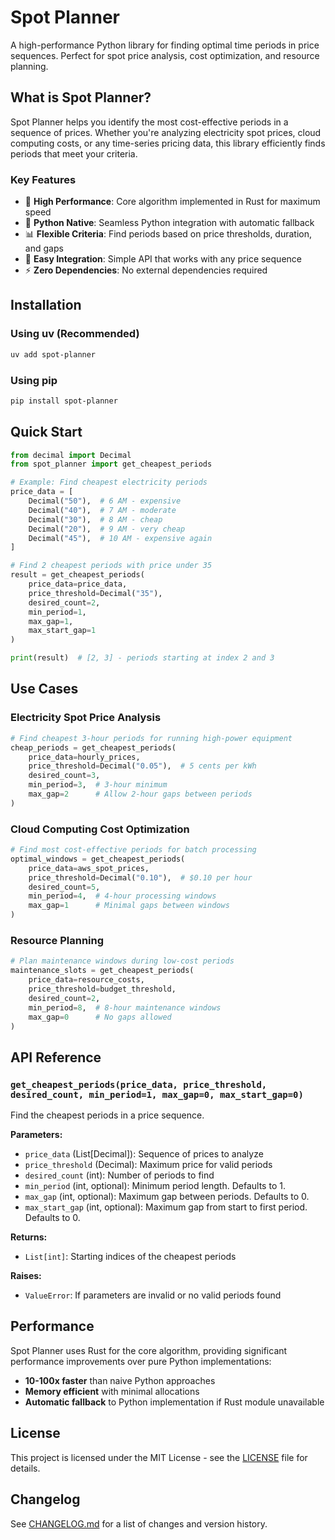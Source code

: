 # Spot Planner

A high-performance Python library for finding optimal time periods in price sequences. Perfect for spot price analysis, cost optimization, and resource planning.

## What is Spot Planner?

Spot Planner helps you identify the most cost-effective periods in a sequence of prices. Whether you're analyzing electricity spot prices, cloud computing costs, or any time-series pricing data, this library efficiently finds periods that meet your criteria.

### Key Features

- 🚀 **High Performance**: Core algorithm implemented in Rust for maximum speed
- 🐍 **Python Native**: Seamless Python integration with automatic fallback
- 📊 **Flexible Criteria**: Find periods based on price thresholds, duration, and gaps
- 🔧 **Easy Integration**: Simple API that works with any price sequence
- ⚡ **Zero Dependencies**: No external dependencies required

## Installation

### Using uv (Recommended)

```bash
uv add spot-planner
```

### Using pip

```bash
pip install spot-planner
```

## Quick Start

```python
from decimal import Decimal
from spot_planner import get_cheapest_periods

# Example: Find cheapest electricity periods
price_data = [
    Decimal("50"),  # 6 AM - expensive
    Decimal("40"),  # 7 AM - moderate
    Decimal("30"),  # 8 AM - cheap
    Decimal("20"),  # 9 AM - very cheap
    Decimal("45"),  # 10 AM - expensive again
]

# Find 2 cheapest periods with price under 35
result = get_cheapest_periods(
    price_data=price_data,
    price_threshold=Decimal("35"),
    desired_count=2,
    min_period=1,
    max_gap=1,
    max_start_gap=1
)

print(result)  # [2, 3] - periods starting at index 2 and 3
```

## Use Cases

### Electricity Spot Price Analysis

```python
# Find cheapest 3-hour periods for running high-power equipment
cheap_periods = get_cheapest_periods(
    price_data=hourly_prices,
    price_threshold=Decimal("0.05"),  # 5 cents per kWh
    desired_count=3,
    min_period=3,  # 3-hour minimum
    max_gap=2      # Allow 2-hour gaps between periods
)
```

### Cloud Computing Cost Optimization

```python
# Find most cost-effective periods for batch processing
optimal_windows = get_cheapest_periods(
    price_data=aws_spot_prices,
    price_threshold=Decimal("0.10"),  # $0.10 per hour
    desired_count=5,
    min_period=4,  # 4-hour processing windows
    max_gap=1      # Minimal gaps between windows
)
```

### Resource Planning

```python
# Plan maintenance windows during low-cost periods
maintenance_slots = get_cheapest_periods(
    price_data=resource_costs,
    price_threshold=budget_threshold,
    desired_count=2,
    min_period=8,  # 8-hour maintenance windows
    max_gap=0      # No gaps allowed
)
```

## API Reference

### `get_cheapest_periods(price_data, price_threshold, desired_count, min_period=1, max_gap=0, max_start_gap=0)`

Find the cheapest periods in a price sequence.

**Parameters:**

- `price_data` (List[Decimal]): Sequence of prices to analyze
- `price_threshold` (Decimal): Maximum price for valid periods
- `desired_count` (int): Number of periods to find
- `min_period` (int, optional): Minimum period length. Defaults to 1.
- `max_gap` (int, optional): Maximum gap between periods. Defaults to 0.
- `max_start_gap` (int, optional): Maximum gap from start to first period. Defaults to 0.

**Returns:**

- `List[int]`: Starting indices of the cheapest periods

**Raises:**

- `ValueError`: If parameters are invalid or no valid periods found

## Performance

Spot Planner uses Rust for the core algorithm, providing significant performance improvements over pure Python implementations:

- **10-100x faster** than naive Python approaches
- **Memory efficient** with minimal allocations
- **Automatic fallback** to Python implementation if Rust module unavailable

## License

This project is licensed under the MIT License - see the [LICENSE](LICENSE) file for details.

## Changelog

See [CHANGELOG.md](CHANGELOG.md) for a list of changes and version history.

